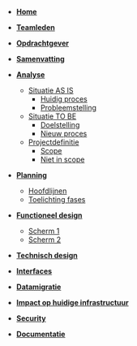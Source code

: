 - [**Home**](/home.md)

- [**Teamleden**](/team.md)

- [**Opdrachtgever**](/opdrachtgever.md)

- [**Samenvatting**](/samenvatting.md)

- [**Analyse**](/analyse/analyse.md)
  - [Situatie AS IS](/analyse/as-is.md)
    - [Huidig proces](/analyse/huidigproces.md)
    - [Probleemstelling](/analyse/probleemstelling.md)
  - [Situatie TO BE](/analyse/to-be.md)
    - [Doelstelling](/analyse/doelstelling.md)
    - [Nieuw proces](/analyse/nieuwproces.md)
  - [Projectdefinitie](/analyse/projectdefinitie.md)
    - [Scope](/analyse/scope.md)
    - [Niet in scope](/analyse/nietinscope.md)

- [**Planning**](/planning/planning.md)
  - [Hoofdlijnen](/planning/hoofdlijnen.md)
  - [Toelichting fases](/planning/fases.md)

- [**Functioneel design**](/design/functioneel.md)
  - [Scherm 1](/design/scherm1.md)
  - [Scherm 2](/design/scherm2.md)
<!-- Schermen benoemen -->

- [**Technisch design**](/design/technisch.md)
<!-- Eventueel onderverdelen indien nodig -->

- [**Interfaces**](/interfaces/interfaces.md)
<!-- Eventueel onderverdelen indien nodig -->

- [**Datamigratie**](/datamigratie/datamigratie.md)
<!-- Eventueel onderverdelen indien nodig -->

- [**Impact op huidige infrastructuur**](/impact/impact.md)
<!-- Eventueel onderverdelen indien nodig -->

- [**Security**](/security/security.md)
<!-- Eventueel onderverdelen indien nodig -->

- [**Documentatie**](/documentatie.md)
